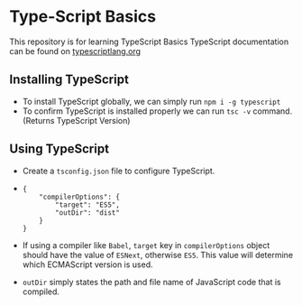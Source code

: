 # Type-Script Basics

This repository is for learning TypeScript Basics
TypeScript documentation can be found on [typescriptlang.org](https://www.typescriptlang.org/)

## Installing TypeScript

- To install TypeScript globally, we can simply run `npm i -g typescript`
- To confirm TypeScript is installed properly we can run `tsc -v` command. (Returns TypeScript Version)

## Using TypeScript

- Create a `tsconfig.json` file to configure TypeScript.
- ```
  {
      "compilerOptions": {
          "target": "ES5",
          "outDir": "dist"
      }
  }
  ```

- If using a compiler like `Babel`, `target` key in `compilerOptions` object should have the value of `ESNext`, otherwise `ES5`. This value will determine which ECMAScript version is used.

- `outDir` simply states the path and file name of JavaScript code that is compiled.

